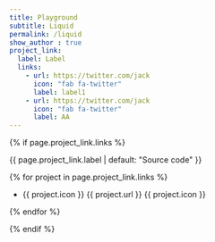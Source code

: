 ```yaml
---
title: Playground
subtitle: Liquid 
permalink: /liquid
show_author : true
project_link:
  label: Label
  links:                
    - url: https://twitter.com/jack
      icon: "fab fa-twitter"
      label: label1
    - url: https://twitter.com/jack
      icon: "fab fa-twitter"
      label: AA
---
```


{% if page.project_link.links %}

{{ page.project_link.label | default: "Source code"  }}

{% for project in page.project_link.links  %}

- {{ project.icon }} {{ project.url }}  {{ project.icon }}

{% endfor %}

{% endif %}

